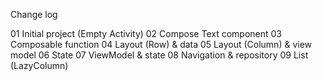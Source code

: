 Change log

01 Initial project (Empty Activity)
02 Compose Text component
03 Composable function
04 Layout (Row) & data
05 Layout (Column) & view model
06 State
07 ViewModel & state
08 Navigation & repository
09 List (LazyColumn)
